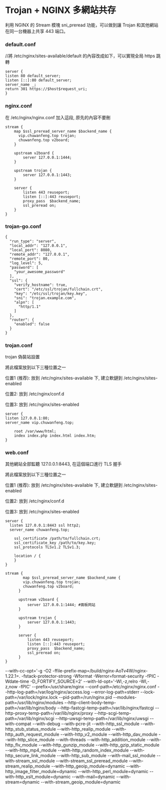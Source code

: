 # Trojan + NGINX 多網站共存

利用 NGINX 的 Stream 模塊 sni_preread 功能，可以做到讓 Trojan 和其他網站在同一台機器上共享 443 端口。

### default.conf
//將 /etc/nginx/sites-available/default 的內容改成如下，可以實現全局 https 跳轉
~~~
server {
listen 80 default_server;
listen [::]:80 default_server;
server_name _;
return 301 https://$host$request_uri;
}
~~~
### nginx.conf
在 /etc/nginx/nginx.conf 加入這段, 原先的內容不要刪
~~~
stream {
    map $ssl_preread_server_name $backend_name {
      vip.chuwanfeng.top trojan;
      chuwanfeng.top v2board;
    }

	upstream v2board {
		server 127.0.0.1:1444;
	}

	upstream trojan {
		server 127.0.0.1:1443;
	}

	server {
		listen 443 reuseport;
		listen [::]:443 reuseport;
		proxy_pass  $backend_name;
		ssl_preread on;
	}
}
~~~
### trojan-go.conf
~~~
{
  "run_type": "server",
  "local_addr": "127.0.0.1",
  "local_port": 8080,
  "remote_addr": "127.0.0.1",
  "remote_port": 80,
  "log_level": 5,
  "password": [
    "your_awesome_password"
  ],
  "ssl": {
    "verify_hostname": true,
    "cert": "/etc/ssl/trojan/fullchain.crt",
    "key": "/etc/ssl/trojan/key.key",
    "sni": "trojan.example.com",
    "alpn": [
      "http/1.1"
    ]
  },
  "router": {
    "enabled": false
  }
}
~~~
### trojan.conf
 trojan 偽裝站設置

 將此檔案放到以下三種位置之一

 位置1 (推荐): 放到 /etc/nginx/sites-available 下, 建立軟鏈到 /etc/nginx/sites-enabled
 
 位置2: 放到 /etc/nginx/conf.d
 
 位置3: 放到 /etc/nginx/sites-enabled
~~~
server {
listen 127.0.0.1:80;
server_name vip.chuwanfeng.top;

    root /var/www/html;
    index index.php index.html index.htm;
}
~~~
### web.conf
 其他網站全部監聽 127.0.0.1:8443, 在這個端口進行 TLS 握手
 
將此檔案放到以下三種位置之一

位置1 (推荐): 放到 /etc/nginx/sites-available 下, 建立軟鏈到 /etc/nginx/sites-enabled

位置2: 放到 /etc/nginx/conf.d

位置3: 放到 /etc/nginx/sites-enabled
~~~
server {
  listen 127.0.0.1:8443 ssl http2;
  server_name chuwanfeng.top;

    ssl_certificate /path/to/fullchain.crt;
    ssl_certificate_key /path/to/key.key;
    ssl_protocols TLSv1.2 TLSv1.3;

    location / {
    }
}
~~~

~~~
stream {
        map $ssl_preread_server_name $backend_name {
        vip.chuwanfeng.top trojan;
        chuwanfeng.top v2board;
      }

	  upstream v2board {
		  server 127.0.0.1:1444; #面板网站
	  }

	  upstream trojan {
		  server 127.0.0.1:1443;
	  }

	  server {
		  listen 443 reuseport;
		  listen [::]:443 reuseport;
		  proxy_pass  $backend_name;
		  ssl_preread on;
	  }
}
~~~

--with-cc-opt='-g -O2 -ffile-prefix-map=/build/nginx-AoTv4W/nginx-1.22.1=. 
-fstack-protector-strong -Wformat -Werror=format-security -fPIC -Wdate-time 
-D_FORTIFY_SOURCE=2' --with-ld-opt='-Wl,-z,relro -Wl,-z,now -fPIC' 
--prefix=/usr/share/nginx --conf-path=/etc/nginx/nginx.conf --http-log-path=/var/log/nginx/access.log 
--error-log-path=stderr --lock-path=/var/lock/nginx.lock --pid-path=/run/nginx.pid 
--modules-path=/usr/lib/nginx/modules --http-client-body-temp-path=/var/lib/nginx/body
--http-fastcgi-temp-path=/var/lib/nginx/fastcgi --http-proxy-temp-path=/var/lib/nginx/proxy 
--http-scgi-temp-path=/var/lib/nginx/scgi --http-uwsgi-temp-path=/var/lib/nginx/uwsgi --with-compat 
--with-debug --with-pcre-jit --with-http_ssl_module --with-http_stub_status_module --with-http_realip_module 
--with-http_auth_request_module --with-http_v2_module --with-http_dav_module --with-http_slice_module --with-threads
--with-http_addition_module --with-http_flv_module --with-http_gunzip_module --with-http_gzip_static_module 
--with-http_mp4_module --with-http_random_index_module --with-http_secure_link_module --with-http_sub_module 
--with-mail_ssl_module --with-stream_ssl_module --with-stream_ssl_preread_module --with-stream_realip_module 
--with-http_geoip_module=dynamic --with-http_image_filter_module=dynamic --with-http_perl_module=dynamic 
--with-http_xslt_module=dynamic --with-mail=dynamic --with-stream=dynamic --with-stream_geoip_module=dynamic
